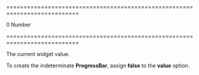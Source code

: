 ===========================================================================
<!--default-->0<!--/default-->
<!--type-->Number<!--/type-->
===========================================================================

<!--shortDescription-->
The current widget value.
<!--/shortDescription-->

<!--fullDescription-->
To create the indeterminate **ProgressBar**, assign **false** to the **value** option.
<!--/fullDescription-->